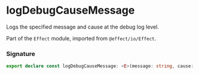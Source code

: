 # logDebugCauseMessage

Logs the specified message and cause at the debug log level.

Part of the `Effect` module, imported from `@effect/io/Effect`.

### Signature

```typescript
export declare const logDebugCauseMessage: <E>(message: string, cause: Cause.Cause<E>) => Effect<never, never, void>
```
